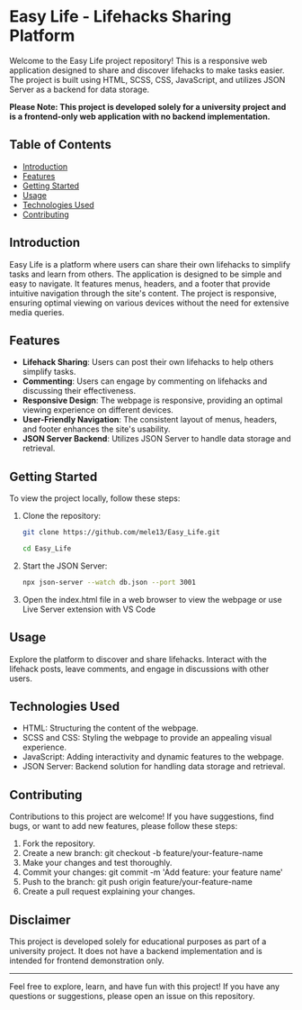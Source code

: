 # Easy Life - Lifehacks Sharing Platform

Welcome to the Easy Life project repository! This is a responsive web application designed to share and discover lifehacks to make tasks easier. The project is built using HTML, SCSS, CSS, JavaScript, and utilizes JSON Server as a backend for data storage.

**Please Note: This project is developed solely for a university project and is a frontend-only web application with no backend implementation.**

## Table of Contents

- [Introduction](#introduction)
- [Features](#features)
- [Getting Started](#getting-started)
- [Usage](#usage)
- [Technologies Used](#technologies-used)
- [Contributing](#contributing)

## Introduction

Easy Life is a platform where users can share their own lifehacks to simplify tasks and learn from others. The application is designed to be simple and easy to navigate. It features menus, headers, and a footer that provide intuitive navigation through the site's content. The project is responsive, ensuring optimal viewing on various devices without the need for extensive media queries.

## Features

- **Lifehack Sharing**: Users can post their own lifehacks to help others simplify tasks.
- **Commenting**: Users can engage by commenting on lifehacks and discussing their effectiveness.
- **Responsive Design**: The webpage is responsive, providing an optimal viewing experience on different devices.
- **User-Friendly Navigation**: The consistent layout of menus, headers, and footer enhances the site's usability.
- **JSON Server Backend**: Utilizes JSON Server to handle data storage and retrieval.

## Getting Started

To view the project locally, follow these steps:

1. Clone the repository:
   ```bash
   git clone https://github.com/mele13/Easy_Life.git
   ```
   ```bash
   cd Easy_Life
   ```
2. Start the JSON Server:
    ```bash
    npx json-server --watch db.json --port 3001
    ```
3. Open the index.html file in a web browser to view the webpage or use Live Server extension with VS Code

## Usage
Explore the platform to discover and share lifehacks. Interact with the lifehack posts, leave comments, and engage in discussions with other users.

## Technologies Used
- HTML: Structuring the content of the webpage.
- SCSS and CSS: Styling the webpage to provide an appealing visual experience.
- JavaScript: Adding interactivity and dynamic features to the webpage.
- JSON Server: Backend solution for handling data storage and retrieval.

## Contributing
Contributions to this project are welcome! If you have suggestions, find bugs, or want to add new features, please follow these steps:
1.  Fork the repository.
2. Create a new branch: git checkout -b feature/your-feature-name
3. Make your changes and test thoroughly.
4. Commit your changes: git commit -m 'Add feature: your feature name'
5. Push to the branch: git push origin feature/your-feature-name
6. Create a pull request explaining your changes.

## Disclaimer
This project is developed solely for educational purposes as part of a university project. It does not have a backend implementation and is intended for frontend demonstration only.

--------------------------------------------------

Feel free to explore, learn, and have fun with this project! If you have any questions or suggestions, please open an issue on this repository.
